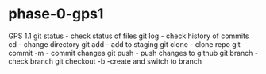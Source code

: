 phase-0-gps1
============

GPS 1.1
git status - check status of files
git log - check history of commits
cd - change directory
git add - add to staging
git clone - clone repo
git commit -m - commit changes
git push - push changes to github
git branch - check branch
git checkout -b -create and switch to branch
